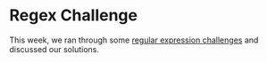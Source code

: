 # Regex Challenge
This week, we ran through some [regular expression challenges](http://www.jeffwofford.com/regex/) and discussed our solutions.

